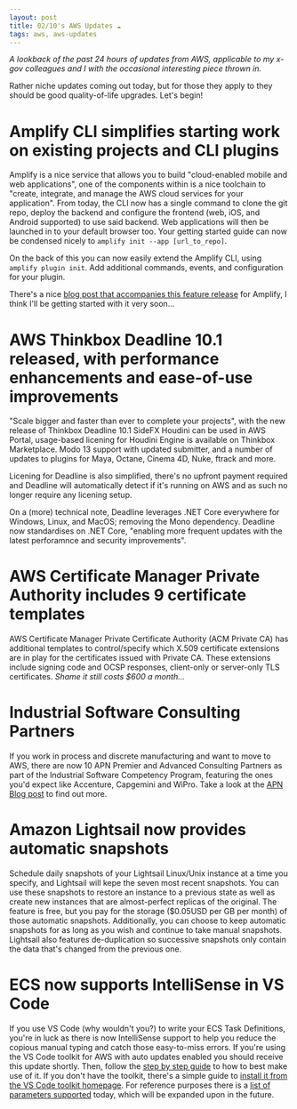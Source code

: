 ```yaml
---
layout: post
title: 02/10's AWS Updates ☁
tags: aws, aws-updates
---
```


_A lookback of the past 24 hours of updates from AWS, applicable to my x-gov colleagues and I with the occasional interesting piece thrown in._

Rather niche updates coming out today, but for those they apply to they should be good quality-of-life upgrades. Let's begin!

# Amplify CLI simplifies starting work on existing projects and CLI plugins
Amplify is a nice service that allows you to build "cloud-enabled mobile and web applications", one of the components within is a nice toolchain to "create, integrate, and manage the AWS cloud services for your application".
From today, the CLI now has a single command to clone the git repo, deploy the backend and configure the frontend (web, iOS, and Android supported) to use said backend. Web applications will then be launched in to your default browser too. Your getting started guide can now be condensed nicely to `amplify init --app [url_to_repo]`.

On the back of this you can now easily extend the Amplify CLI, using `amplify plugin init`. Add additional commands, events, and configuration for your plugin.

There's a nice [blog post that accompanies this feature release](https://aws.amazon.com/blogs/mobile/amplify-cli-adds-scaffolding-support-for-amplify-apps-and-authoring-plugins/) for Amplify, I think I'll be getting started with it very soon... 

# AWS Thinkbox Deadline 10.1 released, with performance enhancements and ease-of-use improvements
"Scale bigger and faster than ever to complete your projects", with the new release of Thinkbox Deadline 10.1
SideFX Houdini can be used in AWS Portal, usage-based licening for Houdini Engine is available on Thinkbox Marketplace. Modo 13 support with updated submitter, and a number of updates to plugins for Maya, Octane, Cinema 4D, Nuke, ftrack and more. 

Licening for Deadline is also simplified, there's no upfront payment required and Deadline will automatically detect if it's running on AWS and as such no longer require any licening setup. 

On a (more) technical note, Deadline leverages .NET Core everywhere for Windows, Linux, and MacOS; removing the Mono dependency. Deadline now standardises on .NET Core, "enabling more frequent updates with the latest perforamnce and security improvements".

# AWS Certificate Manager Private Authority includes 9 certificate templates
AWS Certificate Manager Private Certificate Authority (ACM Private CA) has additional templates to control/specify which X.509 certificate extensions are in play for the certificates issued with Private CA.
These extensions include signing code and OCSP responses, client-only or server-only TLS certificates. 
_Shame it still costs $600 a month..._

# Industrial Software Consulting Partners
If you work in process and discrete manufacturing and want to move to AWS, there are now 10 APN Premier and Advanced Consulting Partners as part of the Industrial Software Competency Program, featuring the ones you'd expect like Accenture, Capgemini and WiPro. Take a look at the [APN Blog post](https://aws.amazon.com/blogs/apn/introducing-the-aws-industrial-software-competency-program/) to find out more.

# Amazon Lightsail now provides automatic snapshots
Schedule daily snapshots of your Lightsail Linux/Unix instance at a time you specify, and Lightsail will kepe the seven most recent snapshots. You can use these snapshots to restore an instance to a previous state as well as create new instances that are almost-perfect replicas of the original. 
The feature is free, but you pay for the storage ($0.05USD per GB per month) of those automatic snapshots. Additionally, you can choose to keep automatic snapshots for as long as you wish and continue to take manual snapshots. Lightsail also features de-duplication so successive snapshots only contain the data that's changed from the previous one.

# ECS now supports IntelliSense in VS Code
If you use VS Code (why wouldn't you?) to write your ECS Task Definitions, you're in luck as there is now IntelliSense support to help you reduce the copious manual typing and catch those easy-to-miss errors.
If you're using the VS Code toolkit for AWS with auto updates enabled you should receive this update shortly. Then, follow the [step by step guide](https://docs.aws.amazon.com/en_pv/toolkit-for-vscode/latest/userguide/ecs-definition-files.html) to how to best make use of it. If you don't have the toolkit, there's a simple guide to [install it from the VS Code toolkit homepage](https://docs.aws.amazon.com/toolkit-for-vscode/latest/userguide/setup-toolkit.html).
For reference purposes there is a [list of parameters supported](https://docs.aws.amazon.com/AmazonECS/latest/developerguide/task_definition_parameters.html) today, which will be expanded upon in the future. 
